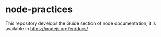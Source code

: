 # node-practices
This repository develops the Guide section of node documentation, it is available in https://nodejs.org/en/docs/
